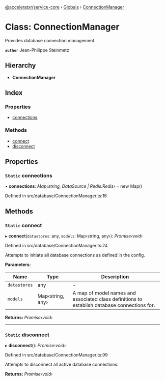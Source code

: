 [@acceleratxr/service-core](../README.md) › [Globals](../globals.md) › [ConnectionManager](connectionmanager.md)

# Class: ConnectionManager

Provides database connection management.

**`author`** Jean-Philippe Steinmetz

## Hierarchy

* **ConnectionManager**

## Index

### Properties

* [connections](connectionmanager.md#static-connections)

### Methods

* [connect](connectionmanager.md#static-connect)
* [disconnect](connectionmanager.md#static-disconnect)

## Properties

### `Static` connections

▪ **connections**: *Map‹string, DataSource | Redis.Redis›* = new Map()

Defined in src/database/ConnectionManager.ts:16

## Methods

### `Static` connect

▸ **connect**(`datastores`: any, `models`: Map‹string, any›): *Promise‹void›*

Defined in src/database/ConnectionManager.ts:24

Attempts to initiate all database connections as defined in the config.

**Parameters:**

Name | Type | Description |
------ | ------ | ------ |
`datastores` | any | - |
`models` | Map‹string, any› | A map of model names and associated class definitions to establish database connections for.  |

**Returns:** *Promise‹void›*

___

### `Static` disconnect

▸ **disconnect**(): *Promise‹void›*

Defined in src/database/ConnectionManager.ts:99

Attempts to disconnect all active database connections.

**Returns:** *Promise‹void›*
